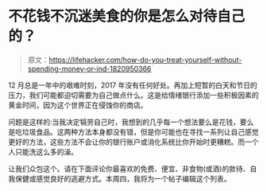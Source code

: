 # 不花钱不沉迷美食的你是怎么对待自己的？

> 原文：<https://lifehacker.com/how-do-you-treat-yourself-without-spending-money-or-ind-1820950366>

12 月总是一年中的艰难时刻，2017 年没有任何好处。再加上短暂的白天和节日的压力，我们可能都迫切需要为自己做点什么。这是给情绪银行添加一些积极因素的黄金时间，因为这个世界正在侵蚀你的商店。



问题是这样的:当我决定犒劳自己时，我想到的几乎每一个想法要么是花钱，要么是吃垃圾食品。这两种方法本身都没有错，但是你可能也在寻找一系列让自己感觉更好的方法，这些方法不会让你的银行账户或消化系统比你开始时更糟糕。而一个人只能洗这么多的澡。

让我们众包这个。请在下面评论你最喜欢的免费、便宜、非食物(或酒)的款待、自我保健或感觉良好的逃避方式。本周四，我将为一个帖子编辑这个列表。